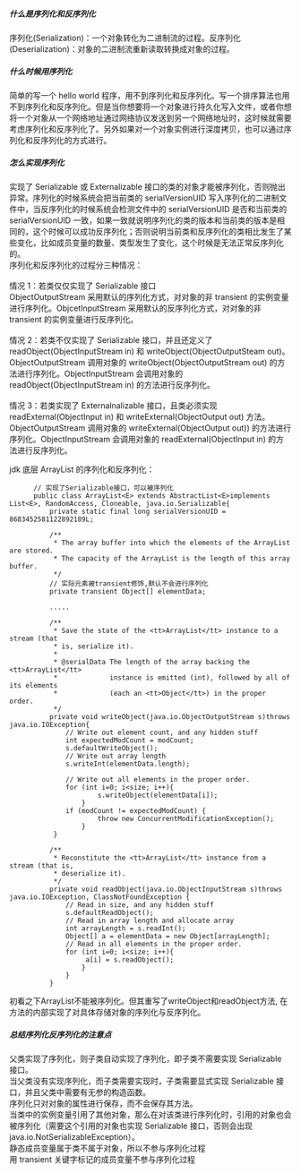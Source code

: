 ##### 什么是序列化和反序列化
序列化(Serialization)：一个对象转化为二进制流的过程。反序列化(Deserialization)：对象的二进制流重新读取转换成对象的过程。

##### 什么时候用序列化
简单的写一个 hello world 程序，用不到序列化和反序列化。写一个排序算法也用不到序列化和反序列化。但是当你想要将一个对象进行持久化写入文件，或者你想将一个对象从一个网络地址通过网络协议发送到另一个网络地址时，这时候就需要考虑序列化和反序列化了。另外如果对一个对象实例进行深度拷贝，也可以通过序列化和反序列化的方式进行。

##### 怎么实现序列化
实现了 Serializable 或 Externalizable 接口的类的对象才能被序列化，否则抛出异常。序列化的时候系统会把当前类的 serialVersionUID 写入序列化的二进制文件中，当反序列化的时候系统会检测文件中的 serialVersionUID 是否和当前类的 serialVersionUID 一致，如果一致就说明序列化的类的版本和当前类的版本是相同的，这个时候可以成功反序列化；否则说明当前类和反序列化的类相比发生了某些变化，比如成员变量的数量、类型发生了变化，这个时候是无法正常反序列化的。<br>
序列化和反序列化的过程分三种情况：<br>
<br>
情况 1：若类仅仅实现了 Serializable 接口<br>
ObjectOutputStream 采用默认的序列化方式，对对象的非 transient 的实例变量进行序列化。ObjcetInputStream 采用默认的反序列化方式，对对象的非 transient 的实例变量进行反序列化。<br>
<br>
情况 2：若类不仅实现了 Serializable 接口，并且还定义了 readObject(ObjectInputStream in) 和 writeObject(ObjectOutputSteam out)。<br>
ObjectOutputStream 调用对象的 writeObject(ObjectOutputStream out) 的方法进行序列化。ObjectInputStream 会调用对象的 readObject(ObjectInputStream in) 的方法进行反序列化。<br>
<br>
情况 3：若类实现了 Externalnalizable 接口，且类必须实现 readExternal(ObjectInput in) 和 writeExternal(ObjectOutput out) 方法。<br>
ObjectOutputStream 调用对象的 writeExternal(ObjectOutput out)) 的方法进行序列化。ObjectInputStream 会调用对象的 readExternal(ObjectInput in) 的方法进行反序列化。<br>

jdk 底层 ArrayList 的序列化和反序列化：

          // 实现了Serializable接口，可以被序列化
          public class ArrayList<E> extends AbstractList<E>implements List<E>, RandomAccess, Cloneable, java.io.Serializable{
              private static final long serialVersionUID = 8683452581122892189L;

              /**
               * The array buffer into which the elements of the ArrayList are stored.
               * The capacity of the ArrayList is the length of this array buffer.
               */
              // 实际元素被transient修饰,默认不会进行序列化
              private transient Object[] elementData;

              .....

              /**
               * Save the state of the <tt>ArrayList</tt> instance to a stream (that
               * is, serialize it).
               *
               * @serialData The length of the array backing the <tt>ArrayList</tt>
               *             instance is emitted (int), followed by all of its elements
               *             (each an <tt>Object</tt>) in the proper order.
               */
              private void writeObject(java.io.ObjectOutputStream s)throws java.io.IOException{
                  // Write out element count, and any hidden stuff
                  int expectedModCount = modCount;
                  s.defaultWriteObject();
                  // Write out array length
                  s.writeInt(elementData.length);

                  // Write out all elements in the proper order.
                  for (int i=0; i<size; i++){
                          s.writeObject(elementData[i]);
                      }
                  if (modCount != expectedModCount) {
                          throw new ConcurrentModificationException();
                      }
               }

              /**
               * Reconstitute the <tt>ArrayList</tt> instance from a stream (that is,
               * deserialize it).
               */
              private void readObject(java.io.ObjectInputStream s)throws java.io.IOException, ClassNotFoundException {
                  // Read in size, and any hidden stuff
                  s.defaultReadObject();
                  // Read in array length and allocate array
                  int arrayLength = s.readInt();
                  Object[] a = elementData = new Object[arrayLength];
                  // Read in all elements in the proper order.
                  for (int i=0; i<size; i++){
                       a[i] = s.readObject();
                      }
                  }
              }
初看之下ArrayList不能被序列化。但其重写了writeObject和readObject方法, 在方法的内部实现了对具体存储对象的序列化与反序列化。

##### 总结序列化反序列化的注意点
父类实现了序列化，则子类自动实现了序列化，即子类不需要实现 Serializable 接口。<br>
当父类没有实现序列化，而子类需要实现时，子类需要显式实现 Serializable 接口，并且父类中需要有无参的构造函数。<br>
序列化只对对象的属性进行保存，而不会保存其方法。<br>
当类中的实例变量引用了其他对象，那么在对该类进行序列化时，引用的对象也会被序列化（需要这个引用的对象也实现 Serializable 接口，否则会出现 java.io.NotSerializableException）。<br>
静态成员变量属于类不属于对象，所以不参与序列化过程<br>
用 transient 关键字标记的成员变量不参与序列化过程<br>
